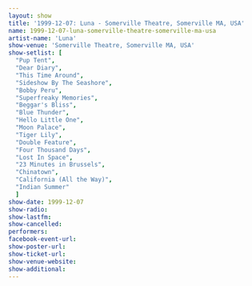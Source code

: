 ```yaml
---
layout: show
title: '1999-12-07: Luna - Somerville Theatre, Somerville MA, USA'
name: 1999-12-07-luna-somerville-theatre-somerville-ma-usa
artist-name: 'Luna'
show-venue: 'Somerville Theatre, Somerville MA, USA'
show-setlist: [
  "Pup Tent",
  "Dear Diary",
  "This Time Around",
  "Sideshow By The Seashore",
  "Bobby Peru",
  "Superfreaky Memories",
  "Beggar's Bliss",
  "Blue Thunder",
  "Hello Little One",
  "Moon Palace",
  "Tiger Lily",
  "Double Feature",
  "Four Thousand Days",
  "Lost In Space",
  "23 Minutes in Brussels",
  "Chinatown",
  "California (All the Way)",
  "Indian Summer"
  ]
show-date: 1999-12-07
show-radio: 
show-lastfm: 
show-cancelled: 
performers: 
facebook-event-url: 
show-poster-url: 
show-ticket-url: 
show-venue-website: 
show-additional: 
---
```


